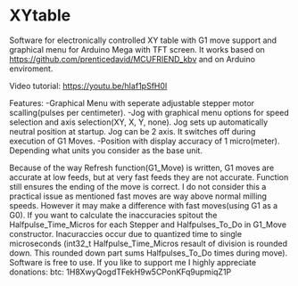 # XYtable
Software for electronically controlled XY table with G1 move support and graphical menu for Arduino Mega with TFT screen.
It works based on https://github.com/prenticedavid/MCUFRIEND_kbv and on Arduino enviroment.

Video tutorial:
https://youtu.be/hIaf1pSfH0I

Features:
-Graphical Menu with seperate adjustable stepper motor scalling(pulses per centimeter).
-Jog with graphical menu options for speed selection and axis selection(XY, X, Y, none). Jog sets up automatically neutral position at startup. Jog can be 2 axis. It switches off during execution of G1 Moves.
-Position with display accuracy of 1 micro(meter). Depending what units you consider as the base unit.


Because of the way Refresh function(G1_Move) is written, G1 moves are accurate at low feeds, but at very fast feeds they are not accurate. Function still ensures the ending of the move is correct. I do not consider this a practical issue as mentioned fast moves are way above normal milling speeds. However it may make a difference with fast moves(using G1 as a G0).
If you want to calculate the inaccuracies spitout the Halfpulse_Time_Micros for each Stepper and Halfpulses_To_Do in G1_Move constructor. Inacuraccies occur due to quantized time to single microseconds (int32_t Halfpulse_Time_Micros resault of division is rounded down. This rounded down part sums Halfpulses_To_Do times during move).
Software is free to use. If you like to support me I highly appreciate donations: btc: 1H8XwyQogdTFekH9w5CPonKFq9upmiqZ1P
